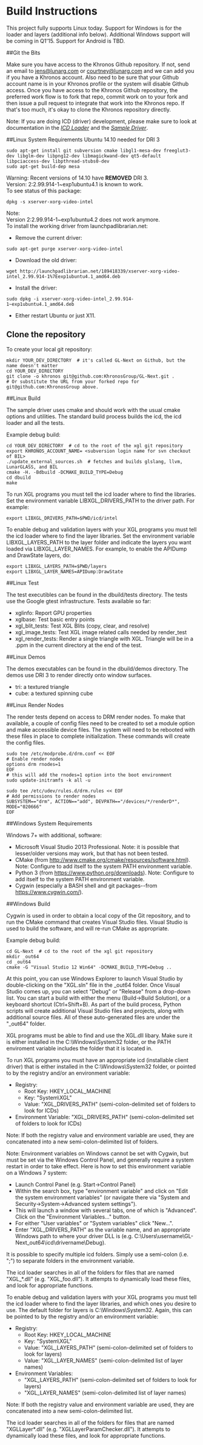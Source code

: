 # Build Instructions
This project fully supports Linux today.
Support for Windows is for the loader and layers (additional info below).  Additional Windows support will be coming in Q1'15.
Support for Android is TBD.

##Git the Bits

Make sure you have access to the Khronos Github repository. If not, send an email to
jens@lunarg.com or courtney@lunarg.com and we can add you if you have a Khronos account.
Also need to be sure that your Github account name is in your Khronos profile or the
system will disable Github access. Once you have access to the Khronos Github repository,
the preferred work flow is to fork that repo, commit work on to your fork and then issue a
pull request to integrate that work into the Khronos repo. If that's too much, it's okay
to clone the Khronos repository directly.

Note: If you are doing ICD (driver) development, please make sure to look at documentation in the [*ICD Loader*](loader/README.md) and the [*Sample Driver*](icd).

##Linux System Requirements
Ubuntu 14.10 needed for DRI 3

```
sudo apt-get install git subversion cmake libgl1-mesa-dev freeglut3-dev libglm-dev libpng12-dev libmagickwand-dev qt5-default libpciaccess-dev libpthread-stubs0-dev
sudo apt-get build-dep mesa
```
Warning: Recent versions of 14.10 have **REMOVED** DRI 3.  
Version: 2:2.99.914-1~exp1ubuntu4.1 is known to work.  
To see status of this package:
```
dpkg -s xserver-xorg-video-intel
```

Note:  
Version 2:2.99.914-1~exp1ubuntu4.2 does not work anymore.  
To install the working driver from launchpadlibrarian.net:  
- Remove the current driver:  
```
sudo apt-get purge xserver-xorg-video-intel
```
- Download the old driver:  
```
wget http://launchpadlibrarian.net/189418339/xserver-xorg-video-intel_2.99.914-1%7Eexp1ubuntu4.1_amd64.deb
```
- Install the driver:
```
sudo dpkg -i xserver-xorg-video-intel_2.99.914-1~exp1ubuntu4.1_amd64.deb
```
- Either restart Ubuntu or just X11.  
  
## Clone the repository

To create your local git repository:
```
mkdir YOUR_DEV_DIRECTORY  # it's called GL-Next on Github, but the name doesn't matter
cd YOUR_DEV_DIRECTORY
git clone -o khronos git@github.com:KhronosGroup/GL-Next.git .
# Or substitute the URL from your forked repo for git@github.com:KhronosGroup above.
```

##Linux Build

The sample driver uses cmake and should work with the usual cmake options and utilities.
The standard build process builds the icd, the icd loader and all the tests.

Example debug build:
```
cd YOUR_DEV_DIRECTORY  # cd to the root of the xgl git repository
export KHRONOS_ACCOUNT_NAME= <subversion login name for svn checkout of BIL>
./update_external_sources.sh  # fetches and builds glslang, llvm, LunarGLASS, and BIL
cmake -H. -Bdbuild -DCMAKE_BUILD_TYPE=Debug
cd dbuild
make
```

To run XGL programs you must tell the icd loader where to find the libraries. Set the
environment variable LIBXGL_DRIVERS_PATH to the driver path. For example:
```
export LIBXGL_DRIVERS_PATH=$PWD/icd/intel
```

To enable debug and validation layers with your XGL programs you must tell the icd loader
where to find the layer libraries. Set the environment variable LIBXGL_LAYERS_PATH to
the layer folder and indicate the layers you want loaded via LIBXGL_LAYER_NAMES.
For example, to enable the APIDump and DrawState layers, do:
```
export LIBXGL_LAYERS_PATH=$PWD/layers
export LIBXGL_LAYER_NAMES=APIDump:DrawState
```

##Linux Test

The test executibles can be found in the dbuild/tests directory. The tests use the Google
gtest infrastructure. Tests available so far:
- xglinfo: Report GPU properties
- xglbase: Test basic entry points
- xgl_blit_tests: Test XGL Blits (copy, clear, and resolve)
- xgl_image_tests: Test XGL image related calls needed by render_test
- xgl_render_tests: Render a single triangle with XGL. Triangle will be in a .ppm in
the current directory at the end of the test.

##Linux Demos

The demos executables can be found in the dbuild/demos directory. The demos use DRI 3
to render directly onto window surfaces.
- tri: a textured triangle
- cube: a textured spinning cube

##Linux Render Nodes

The render tests depend on access to DRM render nodes.
To make that available, a couple of config files need to be created to set a module option
and make accessible device files.
The system will need to be rebooted with these files in place to complete initialization.
These commands will create the config files.

```
sudo tee /etc/modprobe.d/drm.conf << EOF
# Enable render nodes
options drm rnodes=1
EOF
# this will add the rnodes=1 option into the boot environment
sudo update-initramfs -k all -u
```
```
sudo tee /etc/udev/rules.d/drm.rules << EOF
# Add permissions to render nodes
SUBSYSTEM=="drm", ACTION=="add", DEVPATH=="/devices/*/renderD*", MODE="020666"
EOF
```

##Windows System Requirements

Windows 7+ with additional, software:

- Microsoft Visual Studio 2013 Professional.  Note: it is possible that lesser/older versions may work, but that has not been tested.
- CMake (from http://www.cmake.org/cmake/resources/software.html).  Note: Configure to add itself to the system PATH environment variable.
- Python 3 (from https://www.python.org/downloads).  Note: Configure to add itself to the system PATH environment variable.
- Cygwin (especially a BASH shell and git packages--from https://www.cygwin.com/).

##Windows Build

Cygwin is used in order to obtain a local copy of the Git repository, and to run the CMake command that creates Visual Studio files.  Visual Studio is used to build the software, and will re-run CMake as appropriate.

Example debug build:
```
cd GL-Next  # cd to the root of the xgl git repository
mkdir _out64
cd _out64
cmake -G "Visual Studio 12 Win64" -DCMAKE_BUILD_TYPE=Debug ..
```

At this point, you can use Windows Explorer to launch Visual Studio by double-clicking on the "XGL.sln" file in the _out64 folder.  Once Visual Studio comes up, you can select "Debug" or "Release" from a drop-down list.  You can start a build with either the menu (Build->Build Solution), or a keyboard shortcut (Ctrl+Shift+B).  As part of the build process, Python scripts will create additional Visual Studio files and projects, along with additional source files.  All of these auto-generated files are under the "_out64" folder.

XGL programs must be able to find and use the XGL.dll libary. Make sure it is either installed in the C:\Windows\System32 folder, or the PATH enviroment variable includes the folder that it is located in.

To run XGL programs you must have an appropriate icd (installable client driver) that is either installed in the C:\Windows\System32 folder, or pointed to by the registry and/or an environment variable:

- Registry:
  - Root Key: HKEY_LOCAL_MACHINE
  - Key: "System\XGL"
  - Value: "XGL_DRIVERS_PATH" (semi-colon-delimited set of folders to look for ICDs)
- Environment Variable: "XGL_DRIVERS_PATH" (semi-colon-delimited set of folders to look for ICDs)

Note: If both the registry value and environment variable are used, they are concatenated into a new semi-colon-delimited list of folders.

Note: Environment variables on Windows cannot be set with Cygwin, but must be set via the Windows Control Panel, and generally require a system restart in order to take effect.  Here is how to set this environment variable on a Windows 7 system:

- Launch Control Panel (e.g. Start->Control Panel)
- Within the search box, type "environment variable" and click on "Edit the system environment variables" (or navigate there via "System and Security->System->Advanced system settings").
- This will launch a window with several tabs, one of which is "Advanced".  Click on the "Environment Variables..." button.
- For either "User variables" or "System variables" click "New...".
- Enter "XGL_DRIVERS_PATH" as the variable name, and an appropriate Windows path to where your driver DLL is (e.g. C:\Users\username\GL-Next\_out64\icd\drivername\Debug).

It is possible to specify multiple icd folders.  Simply use a semi-colon (i.e. ";") to separate folders in the environment variable.

The icd loader searches in all of the folders for files that are named "XGL_*.dll" (e.g. "XGL_foo.dll").  It attempts to dynamically load these files, and look for appropriate functions.

To enable debug and validation layers with your XGL programs you must tell the icd loader
where to find the layer libraries, and which ones you desire to use.  The default folder for layers is C:\Windows\System32. Again, this can be pointed to by the registry and/or an environment variable:

- Registry:
  - Root Key: HKEY_LOCAL_MACHINE
  - Key: "System\XGL"
  - Value: "XGL_LAYERS_PATH" (semi-colon-delimited set of folders to look for layers)
  - Value: "XGL_LAYER_NAMES" (semi-colon-delimited list of layer names)
- Environment Variables:
  - "XGL_LAYERS_PATH" (semi-colon-delimited set of folders to look for layers)
  - "XGL_LAYER_NAMES" (semi-colon-delimited list of layer names)

Note: If both the registry value and environment variable are used, they are concatenated into a new semi-colon-delimited list.

The icd loader searches in all of the folders for files that are named "XGLLayer*.dll" (e.g. "XGLLayerParamChecker.dll").  It attempts to dynamically load these files, and look for appropriate functions.
